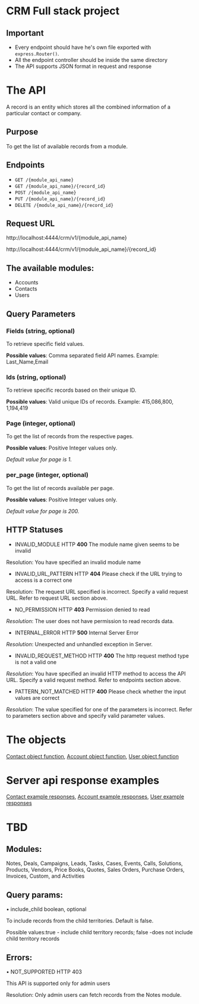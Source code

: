 # CRM Full stack project
## Important
-   Every endpoint should have he's own file exported with `express.Router()`.
-	All the endpoint controller should be inside the same directory
-	The API supports JSON format in request and response


# The API
A record is an entity which stores all the combined information of a particular contact or company.


## Purpose
To get the list of available records from a module.


## Endpoints
* `GET /{module_api_name}`
* `GET /{module_api_name}/{record_id}`
* `POST /{module_api_name}`
* `PUT /{module_api_name}/{record_id}`
* `DELETE /{module_api_name}/{record_id}`


## Request URL
http://localhost:4444/crm/v1/{module_api_name}

http://localhost:4444/crm/v1/{module_api_name}/{record_id}


## The available modules:
-	Accounts
-	Contacts
-	Users


## Query Parameters

### Fields (string, optional)
To retrieve specific field values.

**Possible values**: Comma separated field API names. Example: Last_Name,Email


### Ids (string, optional)
To retrieve specific records based on their unique ID.

**Possible values**: Valid unique IDs of records. Example:  415,086,800, 1,194,419


### Page (integer, optional)
To get the list of records from the respective pages.

**Possible values**: Positive Integer values only.

*Default value for page is 1.*


### per_page (integer, optional)
To get the list of records available per page.

**Possible values**: Positive Integer values only.

*Default value for page is 200.*


## HTTP Statuses
* INVALID_MODULE HTTP **400**
The module name given seems to be invalid

Resolution: You have specified an invalid module name 


* INVALID_URL_PATTERN HTTP **404**
Please check if the URL trying to access is a correct one

Resolution: The request URL specified is incorrect. Specify a valid request URL. Refer to request URL section above.


* NO_PERMISSION HTTP **403**
Permission denied to read

*Resolution*: The user does not have permission to read records data.


* INTERNAL_ERROR HTTP **500**
Internal Server Error

*Resolution*: Unexpected and unhandled exception in Server.


* INVALID_REQUEST_METHOD HTTP **400**
The http request method type is not a valid one

*Resolution*: You have specified an invalid HTTP method to access the API URL. Specify a valid request method. Refer to endpoints section above.


* PATTERN_NOT_MATCHED HTTP **400**
Please check whether the input values are correct

*Resolution*: The value specified for one of the parameters is incorrect. Refer to parameters section above and specify valid parameter values.




# The objects
[Contact object function](Models/contact.js), [Account object function](Models/contact.js), [User object function](Models/user.js)



# Server api response examples

[Contact example responses](example-responses/contact.js), [Account example responses](example-responses/account.js), [User example responses](example-responses/user.js)




# TBD

## Modules:

Notes, Deals, Campaigns, Leads, Tasks, Cases, Events, Calls, Solutions, Products, Vendors, Price Books, Quotes, Sales Orders, Purchase Orders, Invoices, Custom, and Activities

## Query params:

•	include_child boolean, optional

To include records from the child territories. Default is false.

Possible values:true - include child territory records; false -does not include child territory records


## Errors:
•	NOT_SUPPORTED HTTP 403

This API is supported only for admin users

Resolution: Only admin users can fetch records from the Notes module.

